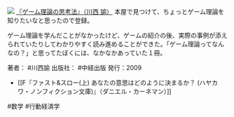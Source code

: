 
[![](https://images-fe.ssl-images-amazon.com/images/I/51MCnAyk1tL._SL160_.jpg)](http://www.amazon.co.jp/exec/obidos/ASIN/4806134708/choiyaki81-22/ref=nosim)
[『ゲーム理論の思考法』（川西 諭）](http://www.amazon.co.jp/exec/obidos/ASIN/4806134708/choiyaki81-22/ref=nosim)
本屋で見つけて、ちょっとゲーム理論を知りたいなと思ったので登録。

ゲーム理論を学んだことがなかったけど、ゲームの紹介の後、実際の事例が添えられていたりしてわかりやすく読み進めることができた。「ゲーム理論ってなんなの？」と思ってたぼくには、なかなかあっていた１冊。

著者： #川西諭 
出版社： #中経出版 
発行：2009 

- [[F『ファスト&スロー(上) あなたの意思はどのように決まるか？ (ハヤカワ・ノンフィクション文庫)』（ダニエル・カーネマン）]]

#数学 #行動経済学 